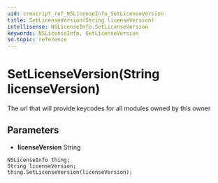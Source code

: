 ```yaml
---
uid: crmscript_ref_NSLicenseInfo_SetLicenseVersion
title: SetLicenseVersion(String licenseVersion)
intellisense: NSLicenseInfo.SetLicenseVersion
keywords: NSLicenseInfo, GetLicenseVersion
so.topic: reference
---
```


# SetLicenseVersion(String licenseVersion)

The url that will provide keycodes for all modules owned by this owner

## Parameters

* **licenseVersion** String

```crmscript
NSLicenseInfo thing;
String licenseVersion;
thing.SetLicenseVersion(licenseVersion);
```

